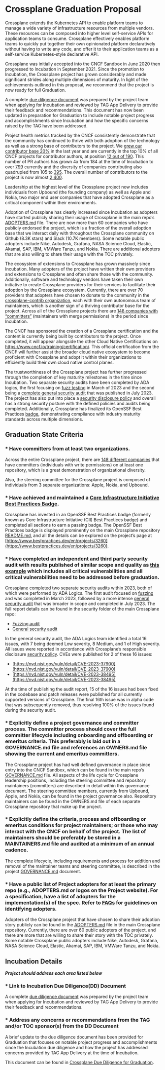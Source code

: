 # Crossplane Graduation Proposal

Crossplane extends the Kubernetes API to enable platform teams to manage a wide
variety of infrastructure resources from multiple vendors. These resources can
be composed into higher level self-service APIs for application teams to
consume. Crossplane effectively enables platform teams to quickly put together
their own opinionated platform declaratively without having to write any code,
and offer it to their application teams as a self-service Kubernetes-style
declarative API.

Crossplane was initially accepted into the CNCF Sandbox in June 2020 then
progressed to Incubation in September 2021. Since the promotion to Incubation,
the Crossplane project has grown considerably and made significant strides along
multiple dimensions of maturity. In light of the achievements outlined in this
proposal, we recommend that the project is now ready for full Graduation.

A complete [due diligence
document](https://docs.google.com/document/d/1OBGR7h7mqQ1zE1yheIH8oPkTHiVaEH_DdT6QCTdF370/edit?usp=sharing)
was prepared by the project team when applying for Incubation and reviewed by
TAG App Delivery to provide their feedback and recommendations.  This document
has now been updated in preparation for Graduation to include notable project
progress and accomplishments since Incubation and how the specific concerns
raised by the TAG have been addressed.

Project health metrics tracked by the CNCF consistently demonstrate that the
community has continued to thrive with both adoption of the technology as well
as a strong base of contributors to the project.  We [grew our contributor base
20%](https://www.cncf.io/blog/2024/07/11/as-we-reach-mid-year-2024-a-look-at-cncf-linux-foundation-and-top-30-open-source-project-velocity/)
in the last year and are currently in the top 10% of all CNCF projects for
contributor authors, at position [12 out of
190](https://docs.google.com/spreadsheets/d/1FyVjdO9kMnz4hmEkyYLpl101cBDg_ZGHMkR5j_ce5JU/edit?gid=0#gid=0).
This number of PR authors has grown 4x from 184 at the time of Incubation to over
[799](https://crossplane.devstats.cncf.io/d/22/prs-authors-table?orgId=1)
currently and the diversity of companies contributing also quadrupled from 105 to
[395](https://crossplane.devstats.cncf.io/d/5/companies-table?orgId=1). The
overall number of contributors to the project is now almost
[2,400](https://crossplane.devstats.cncf.io/d/18/overall-project-statistics-table?orgId=1&var-period_name=Last%20decade&var-repogroup_name=All).

Leadership at the highest level of the Crossplane project now includes
individuals from Upbound (the founding company) as well as Apple and Nokia, two
major end user companies that have adopted Crossplane as a critical component
within their environments.

Adoption of Crossplane has clearly increased since Incubation as adopters have
started publicly sharing their usage of Crossplane in the main repo’s
[ADOPTERS.md](https://github.com/crossplane/crossplane/blob/master/ADOPTERS.md)
file. There are now more than 60 companies who have publicly endorsed the
project, which is a fraction of the overall adoption base that we interact daily
with throughout the Crossplane community on Github (8.3K stars) and Slack (10.7K
members). Some notable public adopters include Nike, Autodesk, Grafana, NASA
Science Cloud, Elastic, Akamai, SAP, IBM, VMWare Tanzu, and Nokia. There are
additional adopters that are also willing to share their usage with the TOC
privately.

The ecosystem of extensions to Crossplane has grown massively since Incubation.
Many adopters of the project have written their own providers and extensions to
Crossplane and often share those with the community. Additionally, software and
technology vendors have taken their own initiative to create Crossplane
providers for their services to facilitate their adoption by the Crossplane
ecosystem.  Currently, there are over 70 providers that adopters have chosen to
donate to the community in the [crossplane-contrib
organization](https://github.com/crossplane-contrib/?q=provider-&type=all&language=&sort=),
each with their own autonomous team of maintainers, which is another sign of a
thriving contributor base for the project.  Across all of the Crossplane
projects there are [148 companies with
“committers”](https://crossplane.devstats.cncf.io/d/5/companies-table?orgId=1&var-period_name=Since%20moving%20to%20incubating%20state&var-metric=committers)
(maintainers with merge permissions) in the period since Incubation.

The CNCF has sponsored the creation of a Crossplane certification and the
content is currently being built by contributors to the project. Once completed,
it will appear alongside the other Cloud Native Certifications on
https://www.cncf.io/training/certification/. This official certification from
the CNCF will further assist the broader cloud native ecosystem to become
proficient with Crossplane and adopt it within their organizations to
efficiently build their own cloud native control planes.

The trustworthiness of the Crossplane project has further progressed through the
completion of key maturity milestones in the time since Incubation. Two separate
security audits have been completed by ADA logics, the first focusing on [fuzz
testing](https://blog.crossplane.io/fuzzing-security-audit/) in March of 2023
and the second being a [complete general security
audit](https://blog.crossplane.io/security-audit-2023/) that was published in
July 2023. The project has also put into place a [security disclosure
policy](https://github.com/crossplane/crossplane/security/policy) and overall
has a strong security posture with the defined policies and audits being
completed. Additionally, Crossplane has finalized its OpenSSF Best Practices
[badge](https://www.bestpractices.dev/en/projects/3260), demonstrating
compliance with industry maturity standards across multiple dimensions.

## Graduation State Criteria

### * Have committers from at least two organizations.

Across the entire Crossplane project, there are [148 different
companies](https://crossplane.devstats.cncf.io/d/5/companies-table?orgId=1&var-period_name=Since%20moving%20to%20incubating%20state&var-metric=committers)
that have committers (individuals with write permissions) on at least one
repository, which is a great demonstration of organizational diversity.

Also, the steering committee for the Crossplane project is composed of
individuals from 3 separate organizations: Apple, Nokia, and Upbound.

### * Have achieved and maintained a [Core Infrastructure Initiative Best Practices Badge](https://bestpractices.coreinfrastructure.org/).

Crossplane has invested in an OpenSSF Best Practices badge (formerly known as
Core Infrastructure Initiative (CII) Best Practices badge) and completed all
sections to earn a passing badge.  The OpenSSF Best Practices badge is displayed
prominently on the main Crossplane repository
[README.md](https://github.com/crossplane/crossplane?tab=readme-ov-file), and
all the details can be explored on the project’s page at
[https://www.bestpractices.dev/en/projects/3260](https://www.bestpractices.dev/en/projects/3260).

### * Have completed an independent and third party security audit with results published of similar scope and quality as [this example](https://github.com/envoyproxy/envoy#security-audit) which includes all critical vulnerabilities and all critical vulnerabilities need to be addressed before graduation.

Crossplane completed two separate security audits within 2023, both of which
were performed by ADA Logics. The first audit focused on
[fuzzing](https://blog.crossplane.io/fuzzing-security-audit/) and was completed
in March 2023, followed by a more intense [general security
audit](https://blog.crossplane.io/security-audit-2023/) that was broader in
scope and completed in July 2023. The full report details can be found in the
security folder of the main Crossplane repo:

* [Fuzzing
  audit](https://github.com/crossplane/crossplane/blob/master/security/ADA-fuzzing-audit-22.pdf)
* [General security
  audit](https://github.com/crossplane/crossplane/blob/master/security/ADA-security-audit-23.pdf)

In the general security audit, the ADA Logics team identified a total 16 issues,
with 7 being deemed Low severity, 8 Medium, and 1 of High severity. All issues
were reported in accordance with Crossplane’s responsible disclosure [security
policy](https://github.com/crossplane/crossplane/security/policy#reporting-a-vulnerability).
CVEs were published for 2 of these 16 issues:

* [https://nvd.nist.gov/vuln/detail/CVE-2023-37900](https://nvd.nist.gov/vuln/detail/CVE-2023-37900)
* [https://nvd.nist.gov/vuln/detail/CVE-2023-38495](https://nvd.nist.gov/vuln/detail/CVE-2023-38495) 

At the time of publishing the audit report, 15 of the 16 issues had been fixed
in the codebase and patch releases were published for all currently supported
versions of Crossplane.  The final 16th issue was in alpha code that was
subsequently removed, thus resolving 100% of the issues found during the
security audit.

### * Explicitly define a project governance and committer process. The committer process should cover the full committer lifecycle including onboarding and offboarding or emeritus criteria. This preferably is laid out in a GOVERNANCE.md file and references an OWNERS.md file showing the current and emeritus committers.

The Crossplane project has had well defined governance in place since entry into
the CNCF Sandbox, which can be found in the main repo’s
[GOVERNANCE.md](https://github.com/crossplane/crossplane/blob/master/GOVERNANCE.md)
file. All aspects of the life cycle for Crossplane leadership positions,
including the steering committee and repository maintainers (committers) are
described in detail within this governance document.  The steering committee
members, currently from Upbound, Apple, and Nokia, can be found in the project
governance also. Repository maintainers can be found in the OWNERS.md file of
each separate Crossplane repository that make up the project.

### * Explicitly define the criteria, process and offboarding or emeritus conditions for project maintainers; or those who may interact with the CNCF on behalf of the project. The list of maintainers should be preferably be stored in a MAINTAINERS.md file and audited at a minimum of an annual cadence.

The complete lifecycle, including requirements and process for addition and
removal of the maintainer teams and steering committee, is described in the
project
[GOVERNANCE.md](https://github.com/crossplane/crossplane/blob/master/GOVERNANCE.md)
document.


### * Have a public list of Project adopters for at least the primary repo (e.g., ADOPTERS.md or logos on the Project website). For a specification, have a list of adopters for the implementation(s) of the spec. Refer to [FAQs](https://github.com/cncf/toc/blob/main/FAQ.md#what-is-the-definition-of-an-adopter) for guidelines on identifying adopters.

Adopters of the Crossplane project that have chosen to share their adoption
story publicly can be found in the
[ADOPTERS.md](https://github.com/crossplane/crossplane/blob/master/ADOPTERS.md)
file in the main Crossplane repository. Currently, there are over 60 public
adopters of the project, and there are more that are willing to share their
story with the TOC privately. Some notable Crossplane public adopters include
Nike, Autodesk, Grafana, NASA Science Cloud, Elastic, Akamai, SAP, IBM, VMWare
Tanzu, and Nokia.

## Incubation Details
_**Project should address each area listed below**_

### * Link to Incubation Due Diligence(DD) Document

A complete [due diligence
document](https://docs.google.com/document/d/1OBGR7h7mqQ1zE1yheIH8oPkTHiVaEH_DdT6QCTdF370/edit?usp=sharing)
was prepared by the project team when applying for Incubation and reviewed by
TAG App Delivery to provide their feedback and recommendations.

### * Address any concerns or recommendations from the TAG and/or TOC sponsor(s) from the DD Document

A brief update to the due diligence document has been provided for Graduation
that focuses on notable project progress and accomplishments since the
Incubation due diligence and how the project has addressed concerns provided by
TAG App Delivery at the time of Incubation.

This document can be found in [Crossplane Due Diligence for
Graduation](https://docs.google.com/document/d/1gylzTKDdAJOir28fkApKcR_f6HUxDcQWq9CMF1ZSAa8/edit?usp=sharing).
